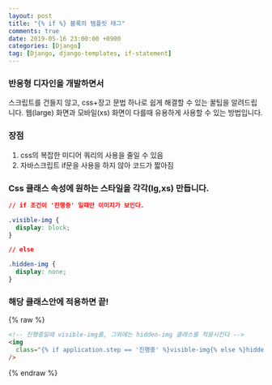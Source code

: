 ```yaml
---
layout: post
title: "{% if %} 블록의 템플릿 태그"
comments: true
date: 2019-05-16 23:00:00 +0900
categories: [Django]
tag: [Django, django-templates, if-statement]
---
```


### 반응형 디자인을 개발하면서

스크립트를 건들지 않고, css+장고 문법 하나로 쉽게 해결할 수 있는 꿀팁을 알려드립니다.
웹(large) 화면과 모바일(xs) 화면이 다를때 유용하게 사용할 수 있는 방법입니다.

### 장점

1. css의 복잡한 미디어 쿼리의 사용을 줄일 수 있음
2. 자바스크립트 if문을 사용을 하지 않아 코드가 짧아짐

### Css 클래스 속성에 원하는 스타일을 각각(lg,xs) 만듭니다.

```css
// if 조건이 '진행중' 일때만 이미지가 보인다.

.visible-img {
  display: block;
}
```

```css
// else

.hidden-img {
  display: none;
}
```

### 해당 클래스안에 적용하면 끝!

{% raw %}

```html
<!-- 진행중일때 visible-img를, 그외에는 hidden-img 클래스를 적용시킨다 -->
<img
  class="{% if application.step == '진행중' %}visible-img{% else %}hidden-img{% endif %}"
/>
```

{% endraw %}
